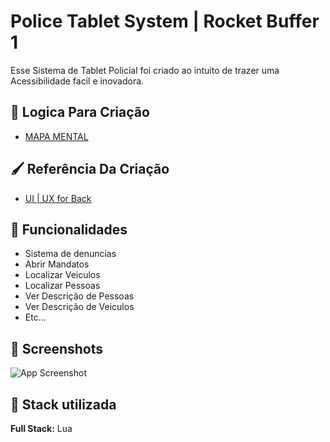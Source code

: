 
# Police Tablet System | Rocket Buffer 1  

Esse Sistema de Tablet Policial foi criado ao intuito de trazer uma Acessibilidade facil e inovadora.




## 💭 Logica Para Criação

 - [ MAPA MENTAL](https://whimsical.com/police-tablet-PWNjbppnQ34yZ4qHGvqKxZ)


## 🖌 Referência Da Criação

 - [ UI | UX  for Back](https://www.figma.com/proto/wcESObwZCL0T7gXdvDyiiW/POLICE-TABLET-%5BINTERATIVE%5D---REDZ-STORE?page-id=0%3A1&node-id=2%3A8&viewport=134%2C498%2C0.1&scaling=min-zoom&starting-point-node-id=2%3A8)


## 🧰 Funcionalidades

- Sistema de denuncias
- Abrir Mandatos
- Localizar Veiculos
- Localizar Pessoas
- Ver Descrição de Pessoas
- Ver Descrição de Veiculos
- Etc...

## 🎨 Screenshots

![App Screenshot](https://imgur.com/a/OL5MrPt)


## 🔨 Stack utilizada

**Full Stack:** Lua
